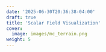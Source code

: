 ```yaml
---
date: '2025-06-30T20:36:38-04:00'
draft: true
title: 'Scalar Field Visualization'
cover:
  image: images/mc_terrain.png
weight: 5
---
```


